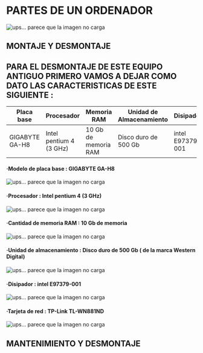 # **PARTES DE UN ORDENADOR**
![ups... parece que la imagen no carga](Puestaenmarchadeunequipo/1.jpg/)
## MONTAJE Y DESMONTAJE

## PARA EL DESMONTAJE DE ESTE EQUIPO ANTIGUO PRIMERO VAMOS A DEJAR COMO DATO LAS CARACTERISTICAS DE ESTE SIGUIENTE :
| Placa base  | Procesador | Memoria RAM  | Unidad de Almacenamiento | Disipador | Tarjeta de red |
| ----------- | ---------- | ------------ | ------------------------ |-----------|----------------|
| GIGABYTE GA-H8 | Intel pentium 4 (3 GHz)  |  10 Gb de memoria RAM  | Disco duro de 500 Gb  | intel E97379-001 | TP-Link TL-WN881ND |

#### ·Modelo de placa base : GIGABYTE GA-H8
![ups... parece que la imagen no carga](Puestaenmarchadeunequipo/19.jpg/ )
#### ·Procesador : Intel pentium 4 (3 GHz)
![ups... parece que la imagen no carga](Puestaenmarchadeunequipo/38.jpg/)
#### ·Cantidad de memoria RAM : 10 Gb de memoria
![ups... parece que la imagen no carga](Puestaenmarchadeunequipo/33.jpg/)
#### ·Unidad de almacenamiento : Disco duro de 500 Gb ( de la marca Western Digital)
![ups... parece que la imagen no carga](Puestaenmarchadeunequipo/17.jpg/)
#### ·Disipador : intel E97379-001
![ups... parece que la imagen no carga](Puestaenmarchadeunequipo/24.jpg/)
#### ·Tarjeta de red : TP-Link TL-WN881ND
![ups... parece que la imagen no carga](Puestaenmarchadeunequipo/29.jpg/)

## MANTENIMIENTO Y DESMONTAJE


